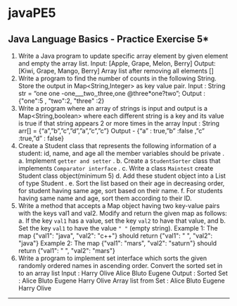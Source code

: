 # javaPE5
**********Java Language Basics - Practice Exercise 5*********** 
---------------------------------------------------------------------------------------------------- 
1. Write a Java program to update specific array element by given element and empty the array list. Input: [Apple, Grape, Melon, Berry] Output: [Kiwi, Grape, Mango, Berry] Array list after removing all elements [] 
2. Write a program to find the number of counts in the following String. Store the output in Map<String,Integer> as key value pair. Input : String str = “one one -one___two,,three,one @three*one?two”; Output : {"one":5 , "two":2, "three" :2} 
3. Write a program where an array of strings is input and output is a Map<String,boolean> where each different string is a key and its value is true if that string appears 2 or more times in the array Input : String arr[] = {“a”,”b”,”c”,”d”,”a”,”c”,”c”} Output - {“a” : true,”b” :false ,”c” :true,”d” : false} 
4. Create a Student class that represents the following information of a student: id, name, and age all the member variables should be private . a. Implement `getter and setter` . b. Create a `StudentSorter` class that implements `Comparator interface` . c. Write a class `Maintest` create Student class object(minimum 5) d. Add these student object into a List of type Student . e. Sort the list based on their age in decreasing order, for student having same age, sort based on their name. f. For students having same name and age, sort them according to their ID. 
5. Write a method that accepts a Map object having two key-value pairs with the keys val1 and val2. Modify and return the given map as follows: a. If the key `val1` has a value, set the key `val2` to have that value, and b. Set the key `val1` to have the value `" "` (empty string). Example 1: The map {"val1": "java", "val2": "c++"} should return {"val1": " ", "val2": "java"} Example 2: The map {"val1": "mars", "val2": "saturn"} should return {"val1": " ", "val2": "mars"} 
6. Write a program to implement set interface which sorts the given randomly ordered names in 
ascending order. Convert the sorted set in to an array list Input : Harry Olive Alice Bluto Eugene Output : Sorted Set : Alice Bluto Eugene Harry Olive Array list from Set : Alice Bluto Eugene Harry Olive 
------------------------------------------------------------------------------- - 

